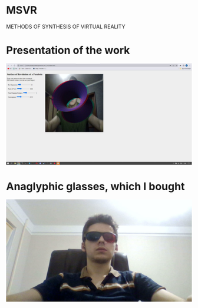 # MSVR
METHODS OF SYNTHESIS OF VIRTUAL REALITY
# Presentation of the work
![alt text](https://raw.githubusercontent.com/IGSystemI/MSVR/PA1/screenshot.jpg)
# Anaglyphic glasses, which I bought
![alt text](https://raw.githubusercontent.com/IGSystemI/MSVR/PA1/glasses.jpg)

